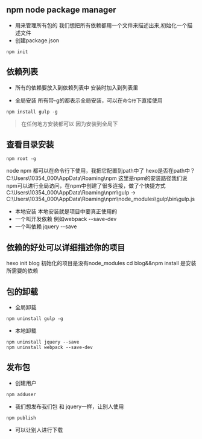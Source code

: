 ## npm node package manager
-  用来管理所有包的
我们想把所有依赖都用一个文件来描述出来,初始化一个描述文件
- 创建package.json
```
npm init
```

## 依赖列表
- 所有的依赖要放入到依赖列表中
安装时加入到列表里

- 全局安装
所有带-g的都表示全局安装，可以在`命令行`下直接使用
```
npm install gulp -g
```
> 在任何地方安装都可以 因为安装到全局下
## 查看目录安装
```
npm root -g
```

node npm 都可以在命令行下使用，我把它配置到path中了
hexo是否在path中？
C:\Users\10354_000\AppData\Roaming\npm 这里是npm的安装路径我们说npm可以进行全局访问，在npm中创建了很多连接，做了个快捷方式
C:\Users\10354_000\AppData\Roaming\npm\gulp -> C:\Users\10354_000\AppData\Roaming\npm\node_modules\gulp\bin\gulp.js
- 本地安装
本地安装就是项目中要真正使用的
- 一个叫开发依赖 例如webpack  --save-dev
- 一个叫依赖  jquery --save

## 依赖的好处可以详细描述你的项目




hexo init blog 初始化的项目是没有node_modules
cd blog&&npm install 是安装所需要的依赖
## 包的卸载
- 全局卸载
```
npm uninstall gulp -g
```
- 本地卸载
```
npm uninstall jquery --save
npm uninstall webpack --save-dev
```




## 发布包
- 创建用户
```
npm adduser
```
- 我们想发布我们包 和 jquery一样，让别人使用
```
npm publish
```
- 可以让别人进行下载